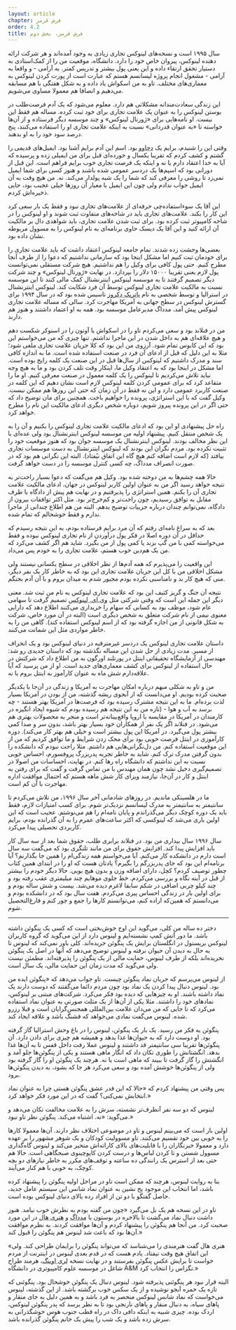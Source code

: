 ```yaml
---
layout: article
chapter: فرش قرمز
order: 4.2
title: فرش قرمز، بخش دوم
---
```




سال ۱۹۹۵ است و نسخه‌های لینوکس تجاری زیادی به وجود آمده‌اند و هر شرکت ارائه دهنده لینوکس، پیروان خاص خود را دارد. دانشگاه، موقعیت من را از کمک‌استادی به دستیار تحقق ارتقاء داده و این یعنی پول بیشتر و تدریس کمتر. به آرامی - و واقعا به آرامی - مشغول انجام پروژه لیسانسم هستم که عبارت است از پورت کردن لینوکس به معماری‌های مختلف. تاو به من اسکواش یاد داده و به شکل هفتگی با هم مسابقه می‌دهیم و انصافا هم معمولا مساوی می‌شویم.

این زندگی سعادت‌مندانه مشکلاتی هم دارد. معلوم می‌شود که یک آدم فرصت‌طلب در بوستن لینوکس را به عنوان یک علامت تجاری برای خود ثبت کرده. مساله هم فقط این نیست. او نامه‌هایی برای «ژورنال لینوکس» و چند موسسه دیگر فرستاده و از آن‌ها خواسته تا «به عنوان قدردانی» نسبت به اینکه علامت تجاری او را استفاده می‌کنند، پنج درصد سود خود را به او بدهند. 

وقتی این را شنیدم، برایم یک <abbr title="Dejavu - همان حالتی که مغز تصور می کند چیزی که در حال اتفاق افتادن است را قبلا در خواب دیده.">دجاوو</abbr > بود. اسم این آدم برایم آشنا بود. ایمیل‌های قدیمی را گشتم و کشف کردم که تقریبا یکسال و خورده‌ای قبل برای من ایمیلی زده و پرسیده که آیا به خدا اعتقاد دارم یا نه و اینکه یک فرصت تجاری خوب برایم فراهم است. این قبل از دورانی بود که اسپم‌ها یک دردسر عمومی شده باشند و هنوز کسی برای شما ایمیل نمی‌زد تا روشی را معرفی کند که شما را یک شبه پولدار می‌کند. نه. من هیچ وقت به آن ایمیل جواب ندادم ولی چون این ایمیل با معیار آن‌ روزها خیلی عجیب بود، جایی ذخیره‌اش کردم. 

این آقا یک سوءاستفاده‌چی حرفه‌ای از علامت‌های تجاری نبود و فقط یک بار سعی کرد این کار را بکند. علامت‌های تجاری باید در شاخه‌های متفاوت ثبت شوند و او لینوکس را در شاخه کامپیوتر ثبت کرده بود. برای ثبت شدن علامت تجاری، باید شواهدی دال بر مالکیت آن ارائه کنید و این آقا یک دیسک حاوی برنامه‌ای به نام لینوکس را به مسوول مربوطه نشان داده بود. 

بعضی‌ها وحشت زده شدند. تمام جامعه لینوکس اعتقاد داشت که باید علامت تجاری را برای خودمان ثبت کنیم اما مشکل اینجا بود که سازمانی نداشتیم که دعوا را از طرف آنجا مطرح کنیم. حتی پول کافی برای وکیل را هم نداشتیم. هیچ شرکت مستقلی نمی‌توانست پول لازم یعنی تقریبا ۱۵۰۰۰ دلار را بپردازد. در نهایت «ژورنال لینوکس» و چند شرکت دیگر تصمیم گرفتند تا به موسسه لینوکس اینترنشنال کمک مالی کنند تا این موسسه نسبت به مالکیت علامت تجاری لینوکس توسط آن فرد شکایت کند. لینوکس اینترنشنال در استرالیا و توسط شخصی به نام <abbr title="Patrick D'Cruze">پاتریک دکروز</abbr > تاسیس شده بود که در سال ۱۹۹۴ برای گسترش لینوکس در سطح جهانی به آمریکا مهاجرت کرد. سالی که مساله علامت تجاری لینوکس پیش آمد، مدداگ مدیرعامل موسسه بود. همه به او اعتماد داشتند و هنوز هم دارند.

من در فنلاند بود و سعی می‌کردم تاو را در اسکواش یا آوتون را در اسنوکر شکست دهم و هیچ علاقه‌ای هم به داخل شدن در این ماجرا نداشتم. تنها چیزی که من می‌خواستم این بود که این کابوس تمام شود. آرزوی من این بود که کلا جریان علامت تجاری ملغی شود؛ مثلا به این دلیل که قبل از ادعای آن فرد در صنعت استفاده شده است. ما به اندازه کافی سند و مدرک داشتیم که لینوکس از سال‌ها قبل در این صنعت یک کلمه رایج بوده است. اما مشکل در اینجا بود که به اعتقاد وکیل ما، اینکار وقت تلف کردن بود و ما به هیچ وجه نباید تلاش می‌کردیم تا لینوکس را یک کلمه معمول در صنعت معرفی کنیم. او ما را متقاعد کرد که برای عمومی کردن کلمه لینوکس لازم است نشان دهیم که این کلمه در صنعت کاربرد عمومی دارد و این نه فقط در آن زمان که حتی این روزها هم ممکن نیست. وکیل گفت که با این استراتژی، پرونده را خواهیم باخت. همچنین برای مان توضیح داد که حتی اگر در این پرونده پیروز شویم، دوباره شخص دیگری ادعای مالکیت این نام را مطرح خواهد کرد.

راه حل پیشنهادی او این بود که ادعای مالکیت علامت تجاری لینوکس را بکنیم و آن را به یک شخص منتقل کنیم. پیشنهاد اولیه من موسسه لینوکس اینترنشنال بود ولی عده‌ای با این نظر مخالف بودند. لینوکس اینترنشنال یک موسسه جوان بود که هنوز موقعیت خود را تثبیت نکرده بود. مردم نگران این بودند که لینوکس اینترنشنال به دست موسسات تجاری بیافتد (که لازم است اضافه کنم هیچ گاه این اتفاق نیُفتاد). البته این نگرانی هم بود که در صورت انصراف مدداگ، چه کسی کنترل موسسه را در دست خواهد گرفت.

حالا همه چشم‌ها به من دوخته شده بود. وکیل هم می‌گفت که دعوا بسیار راحت‌تر به نتیجه خواهد رسید اگر من به عنوان اولین کاربر لینوکس در جهان، ادعای مالکیت علامت تجاری آن را بکنم. همین استراتژی را پذیرفتیم و در نهایت هم پیش از دادگاه با طرف مقابل به توافق رسیدیم، چون راحت‌تر و کم‌خرج‌تر بود. مثل اکثر توافقات بیرون از دادگاه، نمی‌توانم چندان درباره جزییات توضیح بدهم. البته من هم اطلاع چندانی از ماجرا ندارم و فقط خوشحالم که تمام شده.

بعد که به سراغ نامه‌ای رفتم که آن مرد برایم فرستاده بودم، به این نتیجه رسیدم که حداقل در آن دوره اصلا در فکر پول درآوردن از نام تجاری لینوکس نبوده و فقط می‌خواسته کمی با من گپ بزند یا کمی پول از من بگیرد. شاید هم اگر کشف می‌کرد که من یک هم‌دین خوب هستم، علامت تجاری را به خودم پس می‌داد. 

این واقعیت را می‌پذیرم که همه آدم‌ها از نظر اخلاقی در سطح یکسانی نیستند ولی مشکل اخلاقی من با کل این جریان علامت تجاری این بود که به خاطر کار یک نفر دیگر،‌ منی که هیچ کار بد و نامناسبی نکرده بودم مجبور شدم به میدان بروم و با آن آدم بجنگم. 

نتیجه آن جنگ و گریز کثیف این بود که علامت تجاری لینوکس به نام من ثبت شد. معنی دیگر این جمله این است که وقتی شرکتی مثل <abbr title="شرکتی در ویرجیانا که در ۱۹۹۳ تاسیس شد و پشت سایت‌هایی مانند ThinkGeek و سورس فورج است. این شرکت از ۲۰۰۹ به بعد گیک‌نت نام گرفته است.">وی.ای. لینوکس</abbr > تصمیم گرفت تا سهامی عام شود، موظف بود به کسانی که سهام را خریداری می‌کنند اطلاع دهد که دارایی معنوی نیمی از نام شرکت متعلق به شخص دیگری است (البته در آن مورد خاص، شرکت به شکل قانونی از من اجازه گرفته بود که از اسم لینوکس استفاده کند). گاهی من را به خاطر مواردی مثل این شماتت می‌کنند.

داستان علامت تجاری لینوکس یک دردسر غیرمترقبه در دنیای لینوکس بود و یک انحراف از مسیر. مدت زیادی از حل شدن این مساله نگذشته بود که داستان جدیدی رو شد: مهندسی از آزمایشگاه تحقیقاتی اینتل در پورتلند اورگون به من اطلاع داد که شرکتش در حال استفاده از لینوکس برای کشف معماری‌های جدید است. او از من پرسید که آیا علاقه‌دارم شش ماه به عنوان کارآموز به اینتل بروم یا نه. 

من و تاو به شکلی مبهم درباره امکان مهاجرت به آمریکا و زندگی در آن‌جا با یکدیگر صحبت کرده بودیم. او می‌دانست که از آبجوی ریشه گذشته، من از بودن در آمریکا بسیار لذت برد‌ه‌ام. ما به این نتیجه مشترک رسیده بود که فرصت‌ها در آمریکا بهتر هستند - چه برسد به آب و هوا - (تازه من به این نتیجه هم رسیده بودم که شیوه ایجاد انگیزه در کارمندان در آمریکا در مقایسه با اروپا  واقع‌بینانه‌تر است و منجر به محصولات بهتری هم می‌شود. در فنلاند اگر یک نفر از همکاران خود بسیار بهتر باشد، بدون سر و صدا کمی بیشتر پول می‌گیرد. در آمریکا این پول بیشتر است و خیلی هم بهتر کار می‌کند). دوره کارآموزی در اینتل فرصت خوبی بود برای محک زدن شرایط و ما توافق کردیم که من از این موقعیت استفاده کنم. من دل‌نگرانی‌هایی هم داشتم. مثلا راحت نبودم که دانشکده را بدون گرفتن مدرک ترک کنم. شاید به خاطر تجربه پدربزرگ پروفسورم، احساس خوبی نسبت به این نداشتم که دانشگاه راه رها کنم. در نهایت، احساسات من اصولا در تصمیم‌گیری دخیل نشد چون همان مهندس با من تماس گرفت و گفت که برای رفتن به اینتل و کار در آن‌جا، نیازمند ویزای کار شش ماهه هستم که احتمال موافقت اداره مهاجرت با آن کم است. 

ما در هلسینکی ماندیم. در روزهای شادمانی آخر سال ۱۹۹۶، من تلاش می‌کردم تا سانتیمتر به سانتیمتر به مدرک لیسانسم نزدیک‌تر شوم. برای کسب امتیازات لازم، فقط باید یک دوره کوچک دیگر می‌گذراندم و پایان نامه‌ام را هم می‌نوشتم. عجیب است که این اولین باری می‌شد که لینوکسی که اکثر ساعت‌های عمرم را به آن گذرانده بودم، برایم کاربردی تحصیلی پیدا می‌کرد. 

سال ۱۹۹۶ سال بیداری من بود. در فنلاند برابری طلب، حقوق شما بعد از سه سال کار باید افزایش پیدا کند. افزایش حقوق برای من مانند تلنگری بود که می‌گفت سه سال است دارم در دانشکده کار می‌کنم. آیا می‌خواستم همه زندگی‌ام را همین جا بگذارنم؟ آیا برنامه‌ام این بود که جای پدربزرگم را بگیرم؟ یادتان هست که او را در ابتدای همین کتاب چطور توصیف کردم؟ کچل، دارای اضافه وزن و بدون هیچ بویی. حالا دیگر خودم را بیشتر از قبل در آینه نگاه و بررسی می‌کردم. خط جلوی موهایم چند میلیمتری عقب رفته بود و چند کیلو چربی اضافی در شکم سابقا لاغرم دیده می‌شد. بیست و شش ساله بودم و برای اولین بار در زندگی احساس پیری می‌کردم. هفت سال بود که در دانشکده بودم و می‌دانستم که همین‌که اراده کنم، می‌توانستم کارها را جمع و جور کنم و فارغ‌التحصیل شوم. 

***

<div class="journal">

دختر ده ساله من کلی، می‌گوید این اوج خوش‌بختی است که کسی یک پنگوئن داشته باشد. ما دور آتش کمپ نشسته‌ایم و لینوس دارد از این می‌گوید که گروه کاربران لینوکس بریستول در انگلستان برایش یک پنگوئن خریده‌اند. کلی باور نمی‌کند که لینوس تا به حال به دیدن آن حیوان نرفته و لینوس توضیح می‌دهد که آنها در اصل یک پنگوئن نخریده‌اند بلکه از طرف لینوس، حمایت مالی از یک پنگوئن را پذیرفته‌اند. مطمئن نیست ولی می‌گوید که مدت زمان این حمایت مالی، یک سال است.

از لینوس می‌پرسم که جریان نماد پنگوئن چیست. تاو جواب می‌دهد که «پنگوئن ایده من بود. لینوس دنبال پیدا کردن یک نماد بود چون مردم دائما می‌گفتند که دوست دارند یک نماد داشته باشند. او به چیزهایی که دیده بود فکر می‌کرد. شرکت‌های مبتنی بر لینوکس، نمادهای خود را داشتند. مثلا یکی از آن‌ها از یک مثلث صورتی به عنوان نماد استفاده می‌کرد که تا جایی که من می‌دان علامت بین‌المللی همجنس‌گرایان است و قبلا رزرو شده. لینوس می‌گفت نمادی می‌خواهد که قشنگ باشد و علاقه ایجاد کند.

پنگوئن به فکر من رسید. یک بار یک پنگوئن، لینوس را در باغ وحش استرالیا گاز گرفته بود. او دوست دارد که به حیوان‌ها غذا بدهد و همیشه هم چیزی برای دادن دارد. آن پنگوئن‌ها تقریبا سی سانتیمتر قد داشتند و لینوس عملا رفت داخل قفس تا به آن‌ها غذا بدهد. انگشتانش را طوری تکان داد که انگار ماهی هستند و یکی از پنگوئن‌ها جلو آمد و انگشتش را گاز گرفت تا ببیند که ماهی است یا نه. هرچند یک پنگوئن او را گاز گرفته بود ولی از پنگوئن‌ها خوشش آمده بود و سعی می‌کرد هر جا که بشود،‌ به دیدن پنگوئن‌ها برود.

پس وقتی من پیشنهاد کردم که «حالا که این قدر عشق پنگوئن هستی چرا به عنوان نماد انتخابش نمی‌کنی؟ گفت که در این مورد فکر خواهد کرد.»

لینوس که دو سه نفر آنطرف‌تر نشسته، سرش را به علامت مخالفت تکان می‌دهد و می‌گوید: «نه. اشتباه می‌کند. پنگوئن نظر تاو نبود.»

اولین بار است که می‌بینم لینوس و تاو در موضوعی اختلاف نظر دارند. آن‌ها معمولا کارها را به خوبی بین خود تقسیم می‌کنند. تاو مسوولیت کودکان و یک شوهر مشهور را بر عهده دارد و معمولا خبرنگاران را با قابلیت‌های بالای کاراته‌اش متحیر می‌کند و لینوس گاه‌گداری مسوول شستن و تا کردن لباس‌ها و درست کردن کاپوچینوی صبحگاهی است. حالا هم حتی بعد از استرس یک رانندگی ده ساعته و توقف‌های مکرر به خاطر نیازهای دو بچه کوچک، به خوبی با هم کنار می‌آیند.

بنا به روایت لینوس، هرچند که ممکن است تاو در مراحل اولیه پنگوئن را پیشنهاد کرده باشد، اما انتخاب این موجود یخ نشین به عنوان نماد شانس این سیستم عامل جدید، حاصل گفتگو با دو تن از افراد رده بالای دنیای لینوکس بوده است.

تاو در این نسخه هم یک بل می‌گیرد «چون من گفته بودم به نظرش خوب نیامد. هنوز داشت دنبال نماد می‌گشت تا بالاخره در بوستون با <abbr title="از شخصیت‌های مهم دنیای لینوکس">مدداگ</abbr > و <abbr title="Henry Hall">هنری هال</abbr > در این مورد صحبت کرد. من آنجا هم پنگوئن را پیشنهاد کردم و آن‌ها موافقت کردند. به نظرم موافقت آن‌ها بود که باعث شد لینوس هم پنگوئن را قبول کند.»

«هنری هال گفت هنرمندی را می‌شناسد که می‌تواند پنگوئن را برایمان طراحی کند. ولی این اتفاق هیچ وقت نیفتاد. یادم هست که در قدم بعدی لینوس در اینترنت از مردم خواست تا برایش عکس پنگوئن بفرستند و در نهایت نسخه <abbr title="Larry Ewing">لری اوینگ</abbr >، هرمند طراح شاغل در موسسه علوم کامپیوتری در دانشگاه A&M تگزاس را انتخاب کرد.»

البته قرار نبود هر پنگوئنی پذیرفته شود. لینوس دنبال یک پنگوئن خوشحال بود. پنگوئنی که تازه یک خمره آبجو نوشیده و از یک سکس خوب برگشته باشد. از این گذشته، لینوس می‌خواست که نماد شانس لینوکس منحصر به فرد باشد و به همین دلیل به جای منقار و پاهای سیاه، به دنبال منقار و پاهای نارنجی بود تا به نظر برسد که پدر پنگوئن لینوکس، اردک بوده. چیزی شبیه به اینکه دافی داک در راه قطب جنوب هوس خوشگذرانی به سرش زده باشد و یک شب را پیش یک خانم پنگوئن گذرانده باشد.


</div >

